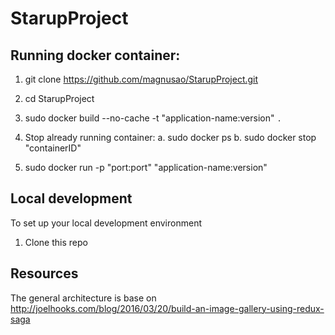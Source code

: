 # StarupProject

## Running docker container:

1. git clone https://github.com/magnusao/StarupProject.git

2. cd StarupProject

3. sudo docker build --no-cache -t "application-name:version" `.`

4. Stop already running container:
 	a. sudo docker ps
	b. sudo docker stop "containerID"

5. sudo docker run -p "port:port" "application-name:version"

## Local development

To set up your local development environment
1. Clone this repo

## Resources

The general architecture is base on http://joelhooks.com/blog/2016/03/20/build-an-image-gallery-using-redux-saga

